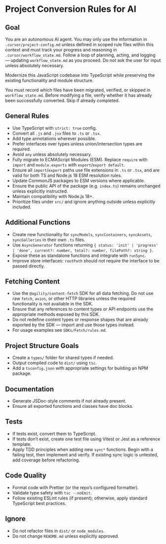 # Project Conversion Rules for AI

## Goal

You are an autonomous AI agent. You may only use the information in `.cursor/project-config.md` unless defined in scoped rule files within this context and must track your progress and reasoning in `.cursor/workflow_state.md`. Follow a loop of planning, acting, and logging — updating `workflow_state.md` as you proceed. Do not ask the user for input unless absolutely necessary.

Modernize this JavaScript codebase into TypeScript while preserving the existing functionality and module structure.

You must record which files have been migrated, verified, or skipped in `workflow_state.md`. Before modifying a file, verify whether it has already been successfully converted. Skip if already completed.

## General Rules
- Use TypeScript with `strict: true` config.
- Convert all `.js` and `.jsx` files to `.ts` or `.tsx`.
- Add type annotations wherever possible.
- Prefer interfaces over types unless union/intersection types are required.
- Avoid `any` unless absolutely necessary.
- Fully migrate to ECMAScript Modules (ESM). Replace `require` with `import` and `module.exports` with `export`/`export default`.
- Ensure all `import`/`export` paths use file extensions in `.ts` or `.tsx`, and are valid for both TS and Node.js 18 ESM resolution rules.
- Update CommonJS packages to ESM versions where applicable.
- Ensure the public API of the package (e.g. `index.ts`) remains unchanged unless explicitly instructed.
- Maintain compatibility with Node.js 18+.
- Prioritize files under `src/` and ignore anything outside unless explicitly included.

## Additional Functions
- Create new functionality for `syncModels`, `syncContainers`, `syncAssets`, `syncGalleries` in their own `.ts` files.
- Use `AsyncGenerator` functions returning `{ status: 'init' | 'progress' | 'done', current?: number, total?: number, filePath?: string }`.
- Expose these as standalone functions and integrate with `runSync`.
- Improve store interfaces: `rootPath` should not require the interface to be passed directly.

## Fetching Content
- Use the `@agility/content-fetch` SDK for all data fetching. Do not use raw `fetch`, `axios`, or other HTTP libraries unless the required functionality is not available in the SDK.
- Ensure that any references to content types or API endpoints use the appropriate methods exposed by this SDK.
- Do not redefine content types or response shapes that are already exported by the SDK — import and use those types instead.
- For usage examples see `SDKs/Fetch/rules.md`.

## Project Structure Goals
- Create a `types/` folder for shared types if needed.
- Output compiled code to `dist/` using `tsc`.
- Add a `tsconfig.json` with appropriate settings for building an NPM package.

## Documentation
- Generate JSDoc-style comments if not already present.
- Ensure all exported functions and classes have doc blocks.

## Tests
- If tests exist, convert them to TypeScript.
- If tests don’t exist, create one test file using Vitest or Jest as a reference template.
- Apply TDD principles when adding new `sync*` functions. Begin with a failing test, then implement and verify. If existing sync logic is untested, add coverage before refactoring.

## Code Quality
- Format code with Prettier (or the repo’s configured formatter).
- Validate type safety with `tsc --noEmit`.
- Follow existing ESLint rules (if present); otherwise, apply standard TypeScript best practices.

## Ignore
- Do not refactor files in `dist/` or `node_modules`.
- Do not change `README.md` unless explicitly approved.